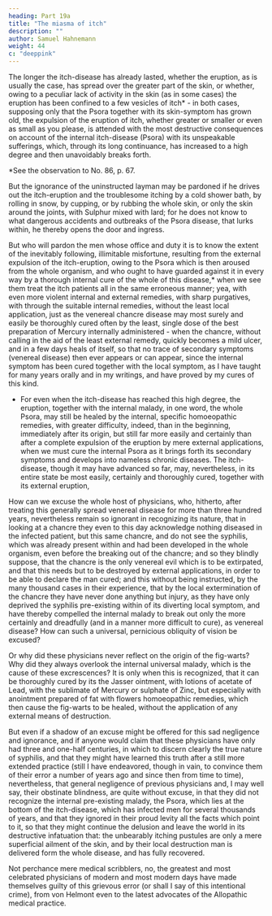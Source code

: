 ```yaml
---
heading: Part 19a
title: "The miasma of itch"
description: ""
author: Samuel Hahnemann
weight: 44
c: "deeppink"
---
```



The longer the itch-disease has already lasted, whether the eruption, as is usually the case, has spread over the greater part of the skin, or whether, owing to a peculiar lack of activity in the skin (as in some cases) the eruption has been confined to a few vesicles of itch* - in both cases, supposing only that the Psora together with its skin-symptom has grown old, the expulsion of the eruption of itch, whether greater or smaller or even as small as you please, is attended with the most destructive consequences on account of the internal itch-disease (Psora) with its unspeakable sufferings, which, through its long continuance, has increased to a high degree and then unavoidably breaks forth.

*See the observation to No. 86, p. 67.


But the ignorance of the uninstructed layman may be pardoned if he drives out the itch-eruption and the troublesome itching by a cold shower bath, by rolling in snow, by cupping, or by rubbing the whole skin, or only the skin around the joints, with Sulphur mixed with lard; for he does not know to what dangerous accidents and outbreaks of the Psora disease, that lurks within, he thereby opens the door and ingress.

But who will pardon the men whose office and duty it is to know the extent of the inevitably following, illimitable misfortune, resulting from the external expulsion of the itch-eruption, owing to the Psora which is then aroused from the whole organism, and who ought to have guarded against it in every way by a thorough internal cure of the whole of this disease,* when we see them treat the itch patients all in the same erroneous manner; yea, with even more violent internal and external remedies, with sharp purgatives, with through the suitable internal remedies, without the least local application, just as the venereal chancre disease may most surely and easily be thoroughly cured often by the least, single dose of the best preparation of Mercury internally administered - when the chancre, without calling in the aid of the least external remedy, quickly becomes a mild ulcer, and in a few days heals of itself, so that no trace of secondary symptoms (venereal disease) then ever appears or can appear, since the internal symptom has been cured together with the local symptom, as I have taught for many years orally and in my writings, and have proved by my cures of this kind.

* For even when the itch-disease has reached this high degree, the eruption, together with the internal malady, in one word, the whole Psora, may still be healed by the internal, specific homoeopathic remedies, with greater difficulty, indeed, than in the beginning, immediately after its origin, but still far more easily and certainly than after a complete expulsion of the eruption by mere external applications, when we must cure the internal Psora as it brings forth its secondary symptoms and develops into nameless chronic diseases. The itch-disease, though it may have advanced so far, may, nevertheless, in its entire state be most easily, certainly and thoroughly cured, together with its external eruption,

How can we excuse the whole host of physicians, who, hitherto, after treating this generally spread venereal disease for more than three hundred years, nevertheless remain so ignorant in recognizing its nature, that in looking at a chancre they even to this day acknowledge nothing diseased in the infected patient, but this same chancre, and do not see the syphilis, which was already present within and had been developed in the whole organism, even before the breaking out of the chancre; and so they blindly suppose, that the chancre is the only venereal evil which is to be extirpated, and that this needs but to be destroyed by external applications, in order to be able to declare the man cured; and this without being instructed, by the many thousand cases in their experience, that by the local extermination of the chancre they have never done anything but injury, as they have only deprived the syphilis pre-existing within of its diverting local symptom, and have thereby compelled the internal malady to break out only the more certainly and dreadfully (and in a manner more difficult to cure), as venereal disease? How can such a universal, pernicious obliquity of vision be excused?

Or why did these physicians never reflect on the origin of the fig-warts? Why did they always overlook the internal universal malady, which is the cause of these excrescences? It is only when this is recognized, that it can be thoroughly cured by its the Jasser ointment, with lotions of acetate of Lead, with the sublimate of Mercury or sulphate of Zinc, but especially with anointment prepared of fat with flowers homoeopathic remedies, which then cause the fig-warts to be healed, without the application of any external means of destruction.

But even if a shadow of an excuse might be offered for this sad negligence and ignorance, and if anyone would claim that these physicians have only had three and one-half centuries, in which to discern clearly the true nature of syphilis, and that they might have learned this truth after a still more extended practice (still I have endeavored, though in vain, to convince them of their error a number of years ago and since then from time to time), nevertheless, that general negligence of previous physicians and, I may well say, their obstinate blindness, are quite without excuse, in that they did not recognize the internal pre-existing malady, the Psora, which lies at the bottom of the itch-disease, which has infected men for several thousands of years, and that they ignored in their proud levity all the facts which point to it, so that they might continue the delusion and leave the world in its destructive infatuation that: the unbearably itching pustules are only a mere superficial ailment of the skin, and by their local destruction man is delivered form the whole disease, and has fully recovered.

Not perchance mere medical scribblers, no, the greatest and most celebrated physicians of modern and most modern days have made themselves guilty of this grievous error (or shall I say of this intentional crime), from von Helmont even to the latest advocates of the Allopathic medical practice.

 